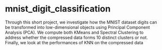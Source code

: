 # mnist_digit_classification
Through this short project, we investigate how the MNIST dataset digits can be transformed into low-dimensional objects using Principal Component Analysis (PCA).
We compute both KMeans and Spectral Clustering to address whether the compressed data forms 10 distinct clusters or not.
Finally, we look at the performances of KNN on the compressed data
